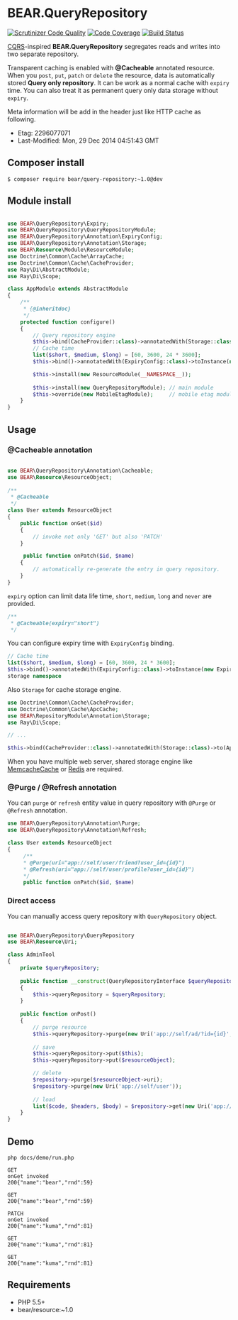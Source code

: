 # BEAR.QueryRepository
[![Scrutinizer Code Quality](https://scrutinizer-ci.com/g/bearsunday/BEAR.QueryRepository/badges/quality-score.png?b=develop)](https://scrutinizer-ci.com/g/bearsunday/BEAR.QueryRepository/?branch=develop)
[![Code Coverage](https://scrutinizer-ci.com/g/bearsunday/BEAR.QueryRepository/badges/coverage.png?b=develop)](https://scrutinizer-ci.com/g/bearsunday/BEAR.QueryRepository/?branch=develop)
[![Build Status](https://travis-ci.org/bearsunday/BEAR.QueryRepository.svg?branch=develop)](https://travis-ci.org/bearsunday/BEAR.QueryRepository)

[CQRS](http://martinfowler.com/bliki/CQRS.html)-inspired **BEAR.QueryRepository** segregates reads and writes into two separate repository.

Transparent caching is enabled with **@Cacheable** annotated resource. When you `post`, `put`, `patch` or `delete` the resource, data is automatically stored **Query only repository**. It can be work as a normal cache with `expiry` time. You can also treat it as permanent query only data storage without `expiry`.

Meta information will be add in the header just like HTTP cache as following.

 * Etag: 2296077071
 * Last-Modified: Mon, 29 Dec 2014 04:51:43 GMT

## Composer install

    $ composer require bear/query-repository:~1.0@dev
 
## Module install

```php

use BEAR\QueryRepository\Expiry;
use BEAR\QueryRepository\QueryRepositoryModule;
use BEAR\QueryRepository\Annotation\ExpiryConfig;
use BEAR\QueryRepository\Annotation\Storage;
use BEAR\Resource\Module\ResourceModule;
use Doctrine\Common\Cache\ArrayCache;
use Doctrine\Common\Cache\CacheProvider;
use Ray\Di\AbstractModule;
use Ray\Di\Scope;

class AppModule extends AbstractModule
{
    /**
     * {@inheritdoc}
     */
    protected function configure()
    {
        // Query repository engine
        $this->bind(CacheProvider::class)->annotatedWith(Storage::class)->to(ArrayCache::class)->in(Scope::SINGLETON);
        // Cache time
        list($short, $medium, $long) = [60, 3600, 24 * 3600];
        $this->bind()->annotatedWith(ExpiryConfig::class)->toInstance(new Expiry($short, $medium, $long));

        $this->install(new ResourceModule(__NAMESPACE__));
        
        $this->install(new QueryRepositoryModule); // main module
        $this->override(new MobileEtagModule);     // mobile etag module
    }
}


```
## Usage


### @Cacheable annotation

```php

use BEAR\QueryRepository\Annotation\Cacheable;
use BEAR\Resource\ResourceObject;
 
/**
 * @Cacheable
 */
class User extends ResourceObject
{
    public function onGet($id)
    {
        // invoke not only 'GET' but also 'PATCH'
    }

     public function onPatch($id, $name)
    {
        // automatically re-generate the entry in query repository.
    }
}
```

`expiry` option can limit data life time, `short`, `medium`, `long` and `never` are provided.

```php
/**
 * @Cacheable(expiry="short")
 */
```

You can configure expiry time with `ExpiryConfig` binding.
   
```php
// Cache time
list($short, $medium, $long) = [60, 3600, 24 * 3600];
$this->bind()->annotatedWith(ExpiryConfig::class)->toInstance(new Expiry($short, $medium, $long));
storage namespace
```

Also `Storage` for cache storage engine. 

```php
use Doctrine\Common\Cache\CacheProvider;
use Doctrine\Common\Cache\ApcCache;
use BEAR\RepositoryModule\Annotation\Storage;
use Ray\Di\Scope;

// ...

$this->bind(CacheProvider::class)->annotatedWith(Storage::class)->to(ApcCache::class)->in(Scope::SINGLETON);
```
When you have multiple web server, shared storage engine like [MemcacheCache](http://doctrine-orm.readthedocs.org/en/latest/reference/caching.html#memcache) or [Redis](http://doctrine-orm.readthedocs.org/en/latest/reference/caching.html#redis) are required.

### @Purge / @Refresh annotation

You can `purge` or `refresh` entity value in query repository with `@Purge` or `@Refresh` annotation.

```php
use BEAR\QueryRepository\Annotation\Purge;
use BEAR\QueryRepository\Annotation\Refresh;

class User extends ResourceObject
{
     /**
     * @Purge(uri="app://self/user/friend?user_id={id}")
     * @Refresh(uri="app://self/user/profile?user_id={id}")
     */
     public function onPatch($id, $name)
```

### Direct access

You can manually access query repository with `QueryRepository` object.

```php

use BEAR\QueryRepository\QueryRepository
use BEAR\Resource\Uri;

class AdminTool
{
    private $queryRepository;
    
    public function __construct(QueryRepositoryInterface $queryRepository)
    {
        $this->queryRepository = $queryRepository;
    }
    
    public function onPost()
    {
        // purge resource
        $this->queryRepository->purge(new Uri('app://self/ad/?id={id}', ['id' => 1]));
        
        // save
        $this->queryRepository->put($this);
        $this->queryRepository->put($resourceObject);

        // delete
        $repository->purge($resourceObject->uri);
        $repository->purge(new Uri('app://self/user'));
        
        // load
        list($code, $headers, $body) = $repository->get(new Uri('app://self/user'));
    }
}
```

## Demo

```
php docs/demo/run.php
    
GET
onGet invoked
200{"name":"bear","rnd":59}

GET
200{"name":"bear","rnd":59}

PATCH
onGet invoked
200{"name":"kuma","rnd":81}

GET
200{"name":"kuma","rnd":81}

GET
200{"name":"kuma","rnd":81}
```

## Requirements

 * PHP 5.5+
 * bear/resource:~1.0
 

